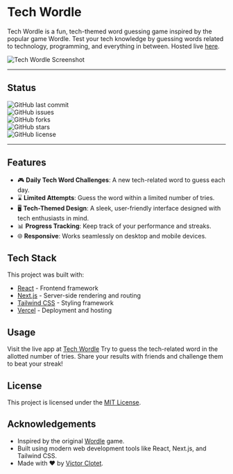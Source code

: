 # Tech Wordle

Tech Wordle is a fun, tech-themed word guessing game inspired by the popular game Wordle. Test your tech knowledge by guessing words related to technology, programming, and everything in between. Hosted live [here](https://techwordle.vercel.app/).

![Tech Wordle Screenshot](https://techwordle.vercel.app/og-image.png)

---

## Status

![GitHub last commit](https://img.shields.io/github/last-commit/vixclotet/Tech-Wordle)  
![GitHub issues](https://img.shields.io/github/issues/vixclotet/Tech-Wordle)  
![GitHub forks](https://img.shields.io/github/forks/vixclotet/Tech-Wordle)  
![GitHub stars](https://img.shields.io/github/stars/vixclotet/Tech-Wordle)  
![GitHub license](https://img.shields.io/github/license/vixclotet/Tech-Wordle)

---

## Features

- 🎮 **Daily Tech Word Challenges**: A new tech-related word to guess each day.
- ⌛ **Limited Attempts**: Guess the word within a limited number of tries.
- 🖥️ **Tech-Themed Design**: A sleek, user-friendly interface designed with tech enthusiasts in mind.
- 📊 **Progress Tracking**: Keep track of your performance and streaks.
- 🌐 **Responsive**: Works seamlessly on desktop and mobile devices.

## Tech Stack

This project was built with:

- [React](https://reactjs.org/) - Frontend framework
- [Next.js](https://nextjs.org/) - Server-side rendering and routing
- [Tailwind CSS](https://tailwindcss.com/) - Styling framework
- [Vercel](https://vercel.com/) - Deployment and hosting

## Usage

Visit the live app at [Tech Wordle](https://techwordle.vercel.app/) 
Try to guess the tech-related word in the allotted number of tries. Share your results with friends and challenge them to beat your streak!

## License

This project is licensed under the [MIT License](https://github.com/vixclotet/Tech-Wordle/blob/main/LICENSE).

## Acknowledgements

- Inspired by the original [Wordle](https://www.nytimes.com/games/wordle/index.html) game.
- Built using modern web development tools like React, Next.js, and Tailwind CSS.
- Made with ❤️ by [Victor Clotet](https://github.com/vixclotet).

